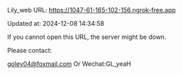 Lily_web URL: https://1047-61-165-102-156.ngrok-free.app

Updated at: 2024-12-08 14:34:58

If you cannot open this URL, the server might be down.

Please contact: 

goley04@foxmail.com Or Wechat:GL_yeaH